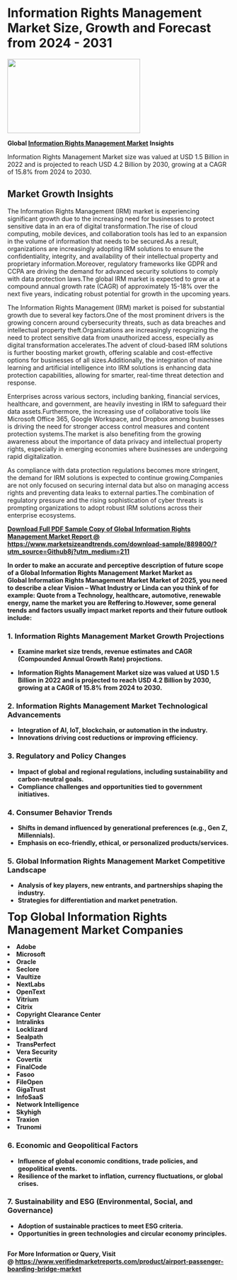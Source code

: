<H1>Information Rights Management Market Size, Growth and Forecast from 2024 - 2031</H1><img class="aligncenter size-medium wp-image-584254" src="https://thirdeyenews.in/wp-content/uploads/2024/09/Global-Market-Research-300x168.jpeg" alt="" width="300" height="168" /><p><strong>Global&nbsp;<a href="https://www.marketsizeandtrends.com/download-sample/889800/?utm_source=Github8j?utm_medium=211">Information Rights Management Market</a> Insights</strong></p><p>Information Rights Management Market size was valued at USD 1.5 Billion in 2022 and is projected to reach USD 4.2 Billion by 2030, growing at a CAGR of 15.8% from 2024 to 2030.</p><p><h2>Market Growth Insights</h2> <p>The Information Rights Management (IRM) market is experiencing significant growth due to the increasing need for businesses to protect sensitive data in an era of digital transformation.The rise of cloud computing, mobile devices, and collaboration tools has led to an expansion in the volume of information that needs to be secured.As a result, organizations are increasingly adopting IRM solutions to ensure the confidentiality, integrity, and availability of their intellectual property and proprietary information.Moreover, regulatory frameworks like GDPR and CCPA are driving the demand for advanced security solutions to comply with data protection laws.The global IRM market is expected to grow at a compound annual growth rate (CAGR) of approximately 15-18% over the next five years, indicating robust potential for growth in the upcoming years.</p> <p><strong><a href="#"></a></strong></p> <p>The Information Rights Management (IRM) market is poised for substantial growth due to several key factors.One of the most prominent drivers is the growing concern around cybersecurity threats, such as data breaches and intellectual property theft.Organizations are increasingly recognizing the need to protect sensitive data from unauthorized access, especially as digital transformation accelerates.The advent of cloud-based IRM solutions is further boosting market growth, offering scalable and cost-effective options for businesses of all sizes.Additionally, the integration of machine learning and artificial intelligence into IRM solutions is enhancing data protection capabilities, allowing for smarter, real-time threat detection and response.</p> <p>Enterprises across various sectors, including banking, financial services, healthcare, and government, are heavily investing in IRM to safeguard their data assets.Furthermore, the increasing use of collaborative tools like Microsoft Office 365, Google Workspace, and Dropbox among businesses is driving the need for stronger access control measures and content protection systems.The market is also benefiting from the growing awareness about the importance of data privacy and intellectual property rights, especially in emerging economies where businesses are undergoing rapid digitalization.</p> <p>As compliance with data protection regulations becomes more stringent, the demand for IRM solutions is expected to continue growing.Companies are not only focused on securing internal data but also on managing access rights and preventing data leaks to external parties.The combination of regulatory pressure and the rising sophistication of cyber threats is prompting organizations to adopt robust IRM solutions across their enterprise ecosystems.</p> <p><strong><a href="#"></p><p><span class=""><strong>Download Full PDF Sample Copy of Global Information Rights Management Market Report</strong> @ <a href="https://www.marketsizeandtrends.com/download-sample/889800/?utm_source=Github8j?utm_medium=211" target="_blank">https://www.marketsizeandtrends.com/download-sample/889800/?utm_source=Github8j?utm_medium=211</a></span></p><p>In order to make an accurate and perceptive description of future scope of a Global&nbsp;Information Rights Management Market Market as Global&nbsp;Information Rights Management Market Market of 2025, you need to describe a clear Vision &ndash; What Industry or Linda can you think of for example: Quote from a Technology, healthcare, automotive, renewable energy, name the market you are Reffering to.However, some general trends and factors usually impact market reports and their future outlook include:</p><h3>1.&nbsp;<strong>Information Rights Management Market Growth Projections</strong></h3><ul><li>Examine market size trends, revenue estimates and CAGR (Compounded Annual Growth Rate) projections.</li><li><p>Information Rights Management Market size was valued at USD 1.5 Billion in 2022 and is projected to reach USD 4.2 Billion by 2030, growing at a CAGR of 15.8% from 2024 to 2030.</p></li></ul><h3>2.&nbsp;<strong>Information Rights Management Market Technological Advancements</strong></h3><ul><li>Integration of AI, IoT, blockchain, or automation in the industry.</li><li>Innovations driving cost reductions or improving efficiency.</li></ul><h3>3.&nbsp;<strong>Regulatory and Policy Changes</strong></h3><ul><li>Impact of global and regional regulations, including sustainability and carbon-neutral goals.</li><li>Compliance challenges and opportunities tied to government initiatives.</li></ul><h3>4.&nbsp;<strong>Consumer Behavior Trends</strong></h3><ul><li>Shifts in demand influenced by generational preferences (e.g., Gen Z, Millennials).</li><li>Emphasis on eco-friendly, ethical, or personalized products/services.</li></ul><h3>5.&nbsp;<strong>Global Information Rights Management Market Competitive Landscape</strong></h3><ul><li>Analysis of key players, new entrants, and partnerships shaping the industry.</li><li>Strategies for differentiation and market penetration.</li></ul><p data-pm-slice="1 1 []"><span style="color: inherit; font-family: inherit; font-size: 25px;">Top Global Information Rights Management Market Companies</span></p><div class="" data-test-id=""><p><li>Adobe</li><li> Microsoft</li><li> Oracle</li><li> Seclore</li><li> Vaultize</li><li> NextLabs</li><li> OpenText</li><li> Vitrium</li><li> Citrix</li><li> Copyright Clearance Center</li><li> Intralinks</li><li> Locklizard</li><li> Sealpath</li><li> TransPerfect</li><li> Vera Security</li><li> Covertix</li><li> FinalCode</li><li> Fasoo</li><li> FileOpen</li><li> GigaTrust</li><li> InfoSaaS</li><li> Network Intelligence</li><li> Skyhigh</li><li> Traxion</li><li> Trunomi</li></p></div><h3>6.&nbsp;<strong>Economic and Geopolitical Factors</strong></h3><ul><li>Influence of global economic conditions, trade policies, and geopolitical events.</li><li>Resilience of the market to inflation, currency fluctuations, or global crises.</li></ul><h3>7.&nbsp;<strong>Sustainability and ESG (Environmental, Social, and Governance)</strong></h3><ul><li>Adoption of sustainable practices to meet ESG criteria.</li><li>Opportunities in green technologies and circular economy principles.</li></ul><h2><strong style="font-size: 14px;">For More Information or Query, Visit @&nbsp;</strong><a style="background-color: #ffffff; font-size: 14px;" href="https://www.marketsizeandtrends.com/report/information-rights-management-market-/" target="_blank">https://www.verifiedmarketreports.com/product/airport-passenger-boarding-bridge-market</a></h2>